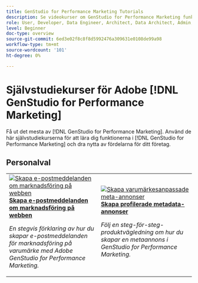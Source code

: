 ```yaml
---
title: GenStudio for Performance Marketing Tutorials
description: Se videokurser om GenStudio for Performance Marketing funktioner. Lär dig hur du snabbt kan skapa varumärkesanpassade resurser, generera variationer och optimera upplevelser.
role: User, Developer, Data Engineer, Architect, Data Architect, Admin, Leader
level: Beginner
doc-type: overview
source-git-commit: 6ed3e02f8c8f8d5992476a309631e0108de99a98
workflow-type: tm+mt
source-wordcount: '101'
ht-degree: 0%

---
```



# Självstudiekurser för Adobe [!DNL GenStudio for Performance Marketing]


Få ut det mesta av [!DNL GenStudio for Performance Marketing]. Använd de här självstudiekurserna för att lära dig funktionerna i [!DNL GenStudio for Performance Marketing] och dra nytta av fördelarna för ditt företag.

<!-- 

To get started, 

* See the **"What's New"** section below for the latest updates and features
* **Staff Picks** highlights some of our favorite content 
* Explore the content by topic and subtopic in the **left navigation**
* Use the **search** field at the top of the page if you know what you want to learn

Curated learning experiences by role and skill level are also offered in the courses section. Simply sign-in with your Adobe ID and navigate to **Learn > Recommended courses** in the top navigation.


<div id="recs-overview-body-1"></div>
<div id="recs-overview-body-2"></div>
<div id="recs-overview-body-3"></div>
<div id="recs-overview-body-4"></div>
<div id="recs-overview-body-5"></div>
<div id="recs-overview-body-6"></div>

<div id="staff-picks-section">

-->

## Personalval

<table>
<tr>
  <td>
    <a href="./creating-experiences/creating-on-brand-emails.md">
      <img alt="Skapa e-postmeddelanden om marknadsföring på webben" src="https://video.tv.adobe.com/v/3435056?format=jpeg" />
    </a>
    <div>
      <a href="./creating-experiences/creating-on-brand-emails.md">
    <strong> Skapa e-postmeddelanden om marknadsföring på webben </strong>
    </a>
    </div>
    <p>
    <em>En stegvis förklaring av hur du skapar e-postmeddelanden för marknadsföring på varumärke med Adobe GenStudio for Performance Marketing.</em>
    <p>
  </td>
  <td>
    <a href="./creating-experiences/creating-on-meta-ads.md">
      <img alt="Skapa varumärkesanpassade meta-annonser" src="https://video.tv.adobe.com/v/3435057?format=jpeg" />
    </a>
    <div>
      <a href="./creating-experiences/creating-on-meta-ads.md">
    <strong> Skapa profilerade metadata-annonser </strong>
    </a>
    </div>
    <p>
    <em>Följ en steg-för-steg-produktvägledning om hur du skapar en metaannons i GenStudio for Performance Marketing.</em>
    <p>
  </td>
</table>

</div>

<!--   
## Additional resources

[Adobe Analytics documentation](https://experienceleague.adobe.com/docs/analytics.html)

-->
